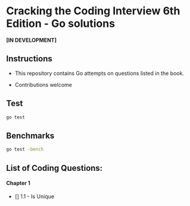 # Cracking the Coding Interview 6th Edition - Go solutions

**[IN DEVELOPMENT]**

## Instructions

- This repository contains Go attempts on questions listed in the book.

- Contributions welcome

## Test
```sh
go test
```

## Benchmarks
```sh
go test -bench
```

## List of Coding Questions:

#### Chapter 1 
- [] 1.1 - Is Unique


